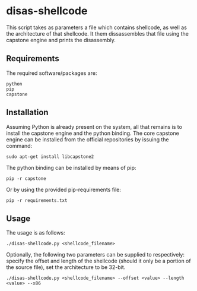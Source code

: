 # disas-shellcode

This script takes as parameters a file which contains shellcode, as well as the architecture of that shellcode. It them dissassembles that file using the capstone engine and prints the disassembly.

## Requirements

The required software/packages are:

```
python
pip
capstone
```

## Installation

Assuming Python is already present on the system, all that remains is to install the capstone engine and the python binding. The core capstone engine can be installed from the official repositories by issuing the command:

```
sudo apt-get install libcapstone2
```

The python binding can be installed by means of pip:

```
pip -r capstone
```

Or by using the provided pip-requirements file:

```
pip -r requirements.txt
```


## Usage

The usage is as follows:

```
./disas-shellcode.py <shellcode_filename>
```

Optionally, the following two parameters can be supplied to respectively: specify the offset and length of the shellcode (should it only be a portion of the source file), set the architecture to be 32-bit.

```
./disas-shellcode.py <shellcode_filename> --offset <value> --length <value> --x86
```
